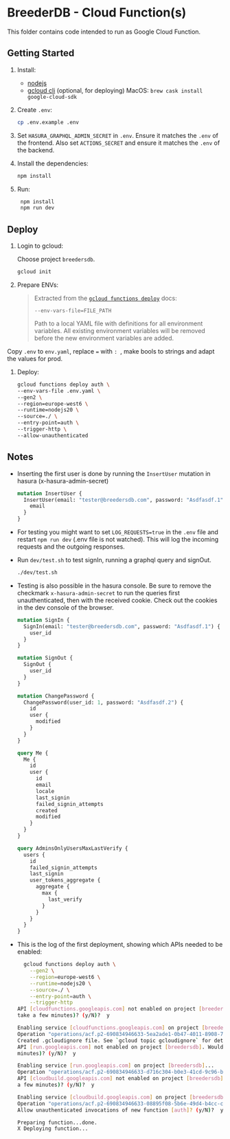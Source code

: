 # BreederDB - Cloud Function(s)

This folder contains code intended to run as Google Cloud Function.

## Getting Started

1. Install:

   - [nodejs](https://nodejs.org)
   - [gcloud cli](https://cloud.google.com/sdk/docs/install) (optional, for deploying)
     MacOS: `brew cask install google-cloud-sdk`

1. Create `.env`:

   ```bash
   cp .env.example .env
   ```

1. Set `HASURA_GRAPHQL_ADMIN_SECRET` in `.env`. Ensure it matches the `.env` of the frontend. Also set `ACTIONS_SECRET` and ensure it matches the `.env` of the backend.

1. Install the dependencies:

   ```bash
   npm install
   ```

1. Run:

   ```bash
    npm install
    npm run dev
   ```

## Deploy

1. Login to gcloud:

   Choose project `breedersdb`.

   ```bash
   gcloud init
   ```

1. Prepare ENVs:
   > Extracted from the [`gcloud functions deploy`](https://cloud.google.com/sdk/gcloud/reference/functions/deploy#--env-vars-file) docs:
   >
   > `--env-vars-file=FILE_PATH`
   >
   > Path to a local YAML file with definitions for all environment variables. All existing environment variables will be removed before the new environment variables are added.

Copy `.env` to `env.yaml`, replace `=` with `: `, make bools to strings and adapt the values for prod.

1. Deploy:

   ```bash
   gcloud functions deploy auth \
   --env-vars-file .env.yaml \
   --gen2 \
   --region=europe-west6 \
   --runtime=nodejs20 \
   --source=./ \
   --entry-point=auth \
   --trigger-http \
   --allow-unauthenticated
   ```

## Notes

- Inserting the first user is done by running the `InsertUser` mutation in hasura (x-hasura-admin-secret)
  ```graphql
  mutation InsertUser {
    InsertUser(email: "tester@breedersdb.com", password: "Asdfasdf.1") {
      email
    }
  }
  ```
- For testing you might want to set `LOG_REQUESTS=true` in the `.env` file and restart `npm run dev` (.env file is not watched). This will log the incoming requests and the outgoing responses.
- Run `dev/test.sh` to test signIn, running a graphql query and signOut.
  ```bash
  ./dev/test.sh
  ```
- Testing is also possible in the hasura console. Be sure to remove the checkmark `x-hasura-admin-secret` to run the queries first unauthenticated, then with the received cookie. Check out the cookies in the dev console of the browser.

  ```graphql
  mutation SignIn {
    SignIn(email: "tester@breedersdb.com", password: "Asdfasdf.1") {
      user_id
    }
  }

  mutation SignOut {
    SignOut {
      user_id
    }
  }

  mutation ChangePassword {
    ChangePassword(user_id: 1, password: "Asdfasdf.2") {
      id
      user {
        modified
      }
    }
  }

  query Me {
    Me {
      id
      user {
        id
        email
        locale
        last_signin
        failed_signin_attempts
        created
        modified
      }
    }
  }

  query AdminsOnlyUsersMaxLastVerify {
    users {
      id
      failed_signin_attempts
      last_signin
      user_tokens_aggregate {
        aggregate {
          max {
            last_verify
          }
        }
      }
    }
  }
  ```

- This is the log of the first deployment, showing which APIs needed to be enabled:

  ```bash
    gcloud functions deploy auth \
      --gen2 \
      --region=europe-west6 \
      --runtime=nodejs20 \
      --source=./ \
      --entry-point=auth \
      --trigger-http
  API [cloudfunctions.googleapis.com] not enabled on project [breedersdb]. Would you like to enable and retry (this will
  take a few minutes)? (y/N)?  y

  Enabling service [cloudfunctions.googleapis.com] on project [breedersdb]...
  Operation "operations/acf.p2-690834946633-5ea2ade1-0b47-4011-8908-7144f41dc0a6" finished successfully.
  Created .gcloudignore file. See `gcloud topic gcloudignore` for details.
  API [run.googleapis.com] not enabled on project [breedersdb]. Would you like to enable and retry (this will take a few
  minutes)? (y/N)?  y

  Enabling service [run.googleapis.com] on project [breedersdb]...
  Operation "operations/acf.p2-690834946633-d716c304-b0e3-41cd-9c96-be824bae1c46" finished successfully.
  API [cloudbuild.googleapis.com] not enabled on project [breedersdb]. Would you like to enable and retry (this will take
  a few minutes)? (y/N)?  y

  Enabling service [cloudbuild.googleapis.com] on project [breedersdb]...
  Operation "operations/acf.p2-690834946633-08895f08-5b6e-49d4-b4cc-c7ebc634d50f" finished successfully.
  Allow unauthenticated invocations of new function [auth]? (y/N)?  y

  Preparing function...done.
  X Deploying function...
  ```
